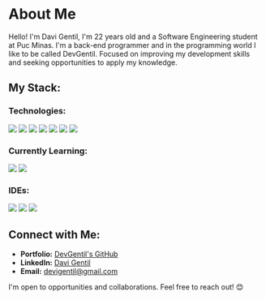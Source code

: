 # About Me
Hello! I'm Davi Gentil, I'm 22 years old and a Software Engineering student at Puc Minas. I'm a back-end programmer and in the programming world I like to be called DevGentil. Focused on improving my development skills and seeking opportunities to apply my knowledge.

## My Stack:

### Technologies:
![](https://img.shields.io/badge/-Java-red?style=for-the-badge&logo=java)
![](https://img.shields.io/badge/-SpringBoot-green?style=for-the-badge&logo=springboot)
![](https://img.shields.io/badge/-Node.js-lightgreen?style=for-the-badge&logo=node.js)
![](https://img.shields.io/badge/-JavaScript-yellow?style=for-the-badge&logo=javascript)
![](https://img.shields.io/badge/-MySQL-blue?style=for-the-badge&logo=mysql)
![](https://img.shields.io/badge/-HTML5-orange?style=for-the-badge&logo=html5)
![](https://img.shields.io/badge/-CSS3-blue?style=for-the-badge&logo=css3)

### Currently Learning:
![](https://img.shields.io/badge/-TypeScript-blue?style=for-the-badge&logo=typescript](https://img.shields.io/badge/TypeScript-007ACC?style=for-the-badge&logo=typescript&logoColor=white))
![](https://img.shields.io/badge/-React-black?style=for-the-badge&logo=react)

### IDEs:
![](https://img.shields.io/badge/-Visual_Studio_Code-blue?style=for-the-badge&logo=visual-studio-code)
![](https://img.shields.io/badge/-Figma-black?style=for-the-badge&logo=figma)
![](https://img.shields.io/badge/-IntelliJ_IDEA-black?style=for-the-badge&logo=intellij-idea)

## Connect with Me:

- **Portfolio:** [DevGentil's GitHub](https://github.com/DevGentil)
- **LinkedIn:** [Davi Gentil](https://www.linkedin.com/in/davi-gentil-4371a122a/)
- **Email:** [devigentil@gmail.com](mailto:devigentil@gmail.com)

I'm open to opportunities and collaborations. Feel free to reach out! 😊
